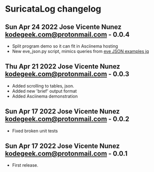 # SuricataLog changelog

## Sun Apr 24 2022 Jose Vicente Nunez <kodegeek.com@protonmail.com> - 0.0.4
- Split program demo so it can fit in Asciinema hosting
- New eve_json.py script, mimics queries from [eve JSON examples jq](https://suricata.readthedocs.io/en/suricata-6.0.0/output/eve/eve-json-examplesjq.html)

## Thu Apr 21 2022 Jose Vicente Nunez <kodegeek.com@protonmail.com> - 0.0.3
- Added scrolling to tables, json.
- Added new 'brief' output format
- Added Asciinema demonstration

## Sun Apr 17 2022 Jose Vicente Nunez <kodegeek.com@protonmail.com> - 0.0.2
- Fixed broken unit tests

## Sun Apr 17 2022 Jose Vicente Nunez <kodegeek.com@protonmail.com> - 0.0.1
- First release.